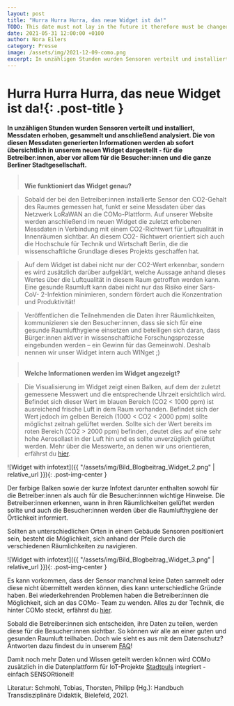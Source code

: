 ```yaml
---
layout: post
title: "Hurra Hurra Hurra, das neue Widget ist da!"
TODO: This date must not lay in the future it therefore must be changed on the day the post is published 2021 -> 2022
date: 2021-05-31 12:00:00 +0100
author: Nora Eilers
category: Presse
image: /assets/img/2021-12-09-como.png
excerpt: In unzähligen Stunden wurden Sensoren verteilt und installiert, Messdaten erhoben, gesammelt und anschließend analysiert. Die von diesen Messdaten generierten Informationen werden ab sofort übersichtlich in unserem neuen Widget dargestellt - für die Betreiber:innen, aber vor allem für die Besucher:innen und die ganze Berliner Stadtgesellschaft.
---
```


# **Hurra Hurra Hurra, das neue Widget ist da!**{: .post-title }

**In unzähligen Stunden wurden Sensoren verteilt und installiert, Messdaten erhoben, gesammelt und anschließend analysiert. Die von diesen Messdaten generierten Informationen werden ab sofort übersichtlich in unserem neuen Widget dargestellt - für die Betreiber:innen, aber vor allem für die Besucher:innen und die ganze Berliner Stadtgesellschaft.**

> <br/> **Wie funktioniert das Widget genau?**

> Sobald der bei den Betreiber:innen installierte Sensor den CO2-Gehalt des Raumes gemessen hat, funkt er seine Messdaten über das Netzwerk LoRaWAN an die COMo-Plattform. Auf unserer Website werden anschließend im neuen Widget die zuletzt erhobenen Messdaten in Verbindung mit einem CO2-Richtwert für Luftqualität in Innenräumen sichtbar. An diesem CO2- Richtwert orientiert sich auch die Hochschule für Technik und Wirtschaft Berlin, die die wissenschaftliche Grundlage dieses Projekts geschaffen hat.

> Auf dem Widget ist dabei nicht nur der CO2-Wert erkennbar, sondern es wird zusätzlich darüber aufgeklärt, welche Aussage anhand dieses Wertes über die Luftqualität in diesem Raum getroffen werden kann. Eine gesunde Raumluft kann dabei nicht nur das Risiko einer Sars-CoV- 2-Infektion minimieren, sondern fördert auch die Konzentration und Produktivität!

> Veröffentlichen die Teilnehmenden die Daten ihrer Räumlichkeiten, kommunizieren sie den Besucher:innen, dass sie sich für eine gesunde Raumlufthygiene einsetzen und beteiligen sich daran, dass Bürger:innen aktiver in wissenschaftliche Forschungsprozesse eingebunden werden – ein Gewinn für das Gemeinwohl. Deshalb nennen wir unser Widget intern auch WINget ;)

> <br/> **Welche Informationen werden im Widget angezeigt?**

> Die Visualisierung im Widget zeigt einen Balken, auf dem der zuletzt gemessene Messwert und die entsprechende Uhrzeit ersichtlich wird.
> Befindet sich dieser Wert im blauen Bereich (CO2 < 1000 ppm) ist ausreichend frische Luft in dem Raum vorhanden. Befindet sich der Wert jedoch im gelben Bereich (1000 < CO2 < 2000 ppm) sollte
> möglichst zeitnah gelüftet werden. Sollte sich der Wert bereits im roten Bereich (CO2 > 2000 ppm) befinden, deutet dies auf eine sehr hohe Aerosollast in der Luft hin und es sollte unverzüglich gelüftet werden. Mehr über die Messwerte, an denen wir uns orientieren, erfährst du [hier](https://como-berlin.de/faq.html#h2-warum-sollte-die-co-sub-2-sub-konzentration-in-innenräumen-gemessen-werden).

![Widget with infotext]({{ "/assets/img/Bild_Blogbeitrag_Widget_2.png" | relative_url }}){: .post-img-center }

Der farbige Balken sowie der kurze Infotext darunter enthalten sowohl für die Betreiber:innen als auch für die Besucher:innnen wichtige Hinweise. Die Betreiber:innen erkennen, wann in ihren Räumlichkeiten gelüftet werden sollte und auch die Besucher:innen werden über die Raumlufthygiene der Örtlichkeit informiert.

Sollten an unterschiedlichen Orten in einem Gebäude Sensoren positioniert sein, besteht die Möglichkeit, sich anhand der Pfeile durch die verschiedenen Räumlichkeiten zu navigieren.

![Widget with infotext]({{ "/assets/img/Bild_Blogbeitrag_Widget_3.png" | relative_url }}){: .post-img-center }

Es kann vorkommen, dass der Sensor manchmal keine Daten sammelt oder diese nicht übermittelt werden können, dies kann unterschiedliche Gründe haben. Bei wiederkehrenden Problemen haben die Betreiber:innen die Möglichkeit, sich an das COMo- Team zu wenden. Alles zu der Technik, die hinter COMo steckt, erfährst du [hier](https://como-berlin.de/faq.html#sensoren).

Sobald die Betreiber:innen sich entscheiden, ihre Daten zu teilen, werden diese für die Besucher:innen sichtbar. So können wir alle an einer guten und gesunden Raumluft teilhaben. Doch wie sieht es aus mit dem Datenschutz? Antworten dazu findest du in unserem [FAQ](https://como-berlin.de/faq.html#datenschutz)!

Damit noch mehr Daten und Wissen geteilt werden können wird COMo zusätzlich in die Datenplattform für IoT-Projekte [Stadtpuls](https://stadtpuls.com/COMo-Projekt/sensors) integriert - einfach SENSORtionell!

Literatur:
Schmohl, Tobias, Thorsten, Philipp (Hg.): Handbuch Transdisziplinäre Didaktik, Bielefeld, 2021.
